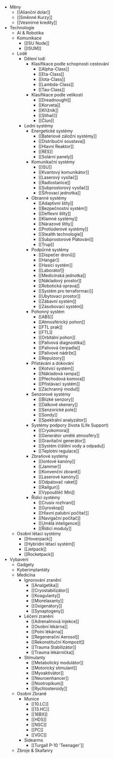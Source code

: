 * Měny
    * [[Alianční dolar]]
    * [[Směnné Kurzy]]
    * [[Vesmírné kredity]]
* Technologie
  * AI & Robotika
  * Komunikace
      * [[ISU Node]]
      * [[ISUM]]
  * Lodě
    * Dělení lodí
      * Klasifikace podle schopnosti cestování
          * [[Alpha-Class]]
          * [[Eta-Class]]
          * [[Iota-Class]]
          * [[Lambda-Class]]
          * [[Tau-Class]]
      * Klasifikace podle velikosti
          * [[Dreadnought]]
          * [[Korveta]]
          * [[Křižník]]
          * [[Stíhač]]
          * [[Člun]]
    * Lodní systémy
      * Energetické systémy
          * [[Bateriové záložní systémy]]
          * [[Distribuční soustava]]
          * [[Hlavní Reaktor]]
          * [[RES]]
          * [[Solární panely]]
      * Komunikační systémy
          * [[ISU]]
          * [[Kvantový komunikátor]]
          * [[Laserový vysílač]]
          * [[Radiostanice]]
          * [[Subprostorový vysílač]]
          * [[Šifrovací jednotka]]
      * Obranné systémy
          * [[Adaptivní štíty]]
          * [[Bezpečnostní systém]]
          * [[Deflexní štíty]]
          * [[Klamné systémy]]
          * [[Nárazové štíty]]
          * [[Protiúderové systémy]]
          * [[Stealth technologie]]
          * [[Subprostorové Plátování]]
          * [[Trup]]
      * Podpůrné systémy
          * [[Dispečer dronů]]
          * [[Hangár]]
          * [[Hasící systém]]
          * [[Laboratoř]]
          * [[Medicínská jednotka]]
          * [[Nákladový prostor]]
          * [[Robotická oprava]]
          * [[Systém pro terraformaci]]
          * [[Ubytovací prostor]]
          * [[Zábavní systém]]
          * [[Zásobovací systém]]
      * Pohonný systém
          * [[ABS]]
          * [[Atmosférický pohon]]
          * [[FTL prak]]
          * [[FTL]]
          * [[Orbitální pohon]]
          * [[Palivová diagnostika]]
          * [[Palivová čerpadla]]
          * [[Palivové nádrže]]
          * [[Repulzory]]
      * Přistávání a dokování
          * [[Kotvící systém]]
          * [[Nákladová rampa]]
          * [[Přechodová komora]]
          * [[Přistávací systém]]
          * [[Záchranný modul]]
      * Senzorové systémy
          * [[Blízké senzory]]
          * [[Dálkové skenery]]
          * [[Senzorické pole]]
          * [[Sondy]]
          * [[Spektrální analyzátor]]
      * Systémy podpory života (Life Support)
          * [[Cryokomora]]
          * [[Generátor umělé atmosféry]]
          * [[Gravitační generátor]]
          * [[Systém čištění vody a odpadu]]
          * [[Teplotní regulace]]
      * Zbraňové systémy
          * [[Iontové kanóny]]
          * [[Jammer]]
          * [[Konvenční zbraně]]
          * [[Laserové kanóny]]
          * [[Odpalovač raket]]
          * [[Railgun]]
          * [[Vypouštěč Min]]
      * Řídící systémy
          * [[Crusix rozhraní]]
          * [[Gyroskop]]
          * [[Hlavní palubní počítač]]
          * [[Navigační počítač]]
          * [[Umělá inteligence]]
          * [[Řídicí moduly]]
  * Osobní létací systémy
      * [[Hoverpack]]
      * [[Hybridní létací systém]]
      * [[Jetpack]]
      * [[Rocketpack]]
* Vybavení
  * Gadgety
  * Kyberimplantáty
  * Medicína
    * Ignorování zranění
        * [[Analgetika]]
        * [[Cryostabilizátor]]
        * [[Koagulanty]]
        * [[Miorelaxanty]]
        * [[Oxigenátory]]
        * [[Synaptogeny]]
    * Léčení zranění
        * [[Adrenalinová injekce]]
        * [[Osobní lékárna]]
        * [[Polní lékárna]]
        * [[Regenerační Aerosol]]
        * [[Rekonstituční Kompozit]]
        * [[Trauma Stabilizátor]]
        * [[Trauma lékárnička]]
    * Stimulanty
        * [[Metabolický modulátor]]
        * [[Motorický stimulant]]
        * [[Myoaktivátor]]
        * [[Neuroenhancer]]
        * [[Nootropikum]]
        * [[Rychlosteroidy]]
  * Osobní Zbraně
    * Munice
        * [[10.LC]]
        * [[13.HC]]
        * [[16BX]]
        * [[HDS]]
        * [[NSC]]
        * [[PC]]
        * [[VGC]]
    * Sidearms
        * [[Turgall P-10 'Teenager']]
  * Zbroje & Skafanry